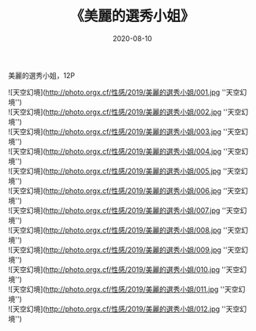 ﻿---
layout: post
title:  《美麗的選秀小姐》
date:   2020-08-10
img: http://photo.orgx.cf/性感/2019/美麗的選秀小姐/000.jpg
categories: [美女, 性感, 泳衣]
---

美麗的選秀小姐，12P



![天空幻境](http://photo.orgx.cf/性感/2019/美麗的選秀小姐/001.jpg ''天空幻境'') <br>
![天空幻境](http://photo.orgx.cf/性感/2019/美麗的選秀小姐/002.jpg ''天空幻境'') <br>
![天空幻境](http://photo.orgx.cf/性感/2019/美麗的選秀小姐/003.jpg ''天空幻境'') <br>
![天空幻境](http://photo.orgx.cf/性感/2019/美麗的選秀小姐/004.jpg ''天空幻境'') <br>
![天空幻境](http://photo.orgx.cf/性感/2019/美麗的選秀小姐/005.jpg ''天空幻境'') <br>
![天空幻境](http://photo.orgx.cf/性感/2019/美麗的選秀小姐/006.jpg ''天空幻境'') <br>
![天空幻境](http://photo.orgx.cf/性感/2019/美麗的選秀小姐/007.jpg ''天空幻境'') <br>
![天空幻境](http://photo.orgx.cf/性感/2019/美麗的選秀小姐/008.jpg ''天空幻境'') <br>
![天空幻境](http://photo.orgx.cf/性感/2019/美麗的選秀小姐/009.jpg ''天空幻境'') <br>
![天空幻境](http://photo.orgx.cf/性感/2019/美麗的選秀小姐/010.jpg ''天空幻境'') <br>
![天空幻境](http://photo.orgx.cf/性感/2019/美麗的選秀小姐/011.jpg ''天空幻境'') <br>
![天空幻境](http://photo.orgx.cf/性感/2019/美麗的選秀小姐/012.jpg ''天空幻境'') <br>